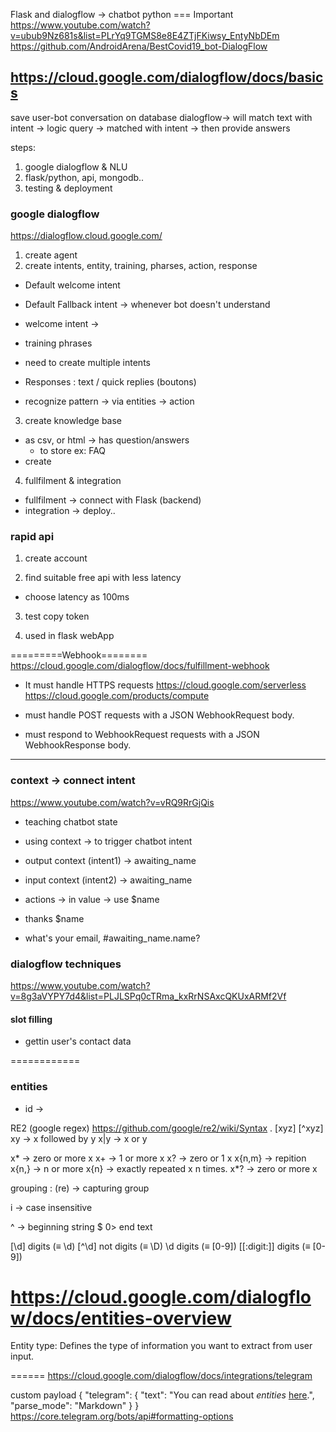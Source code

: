 Flask and dialogflow -> chatbot python
=== Important
https://www.youtube.com/watch?v=ubub9Nz681s&list=PLrYq9TGMS8e8E4ZTjFKiwsy_EntyNbDEm
https://github.com/AndroidArena/BestCovid19_bot-DialogFlow

https://cloud.google.com/dialogflow/docs/basics
---


save user-bot conversation on database
dialogflow-> will match text with intent -> logic
query -> matched with intent -> then provide answers

steps:
1. google dialogflow & NLU
2. flask/python, api, mongodb..
3. testing & deployment

### google dialogflow
https://dialogflow.cloud.google.com/

1. create agent
2. create intents, entity, training, pharses, action, response
- Default welcome intent
- Default Fallback intent -> whenever bot doesn't understand

- welcome intent ->
- training phrases
- need to create multiple intents

- Responses : text / quick replies (boutons)

- recognize pattern -> via entities -> action

3. create knowledge base
- as csv, or html -> has question/answers
  - to store ex: FAQ
- create


4. fullfilment & integration
- fullfilment -> connect with Flask (backend)
- integration -> deploy..


### rapid api
1. create account

2. find suitable free api with less latency
- choose latency as 100ms

3. test copy token

4. used in flask webApp


=========Webhook========
https://cloud.google.com/dialogflow/docs/fulfillment-webhook
- It must handle HTTPS requests
https://cloud.google.com/serverless
https://cloud.google.com/products/compute

- must handle POST requests with a JSON WebhookRequest body.
- must respond to WebhookRequest requests with a JSON WebhookResponse body.

-----------
### context -> connect intent
https://www.youtube.com/watch?v=vRQ9RrGjQis
- teaching chatbot state
- using context -> to trigger chatbot intent

- output context (intent1) -> awaiting_name
- input context (intent2) -> awaiting_name
- actions -> in value -> use $name
- thanks $name

- what's your email, #awaiting_name.name?

### dialogflow techniques
https://www.youtube.com/watch?v=8g3aVYPY7d4&list=PLJLSPq0cTRma_kxRrNSAxcQKUxARMf2Vf

#### slot filling

- gettin user's contact data


============
### entities

- id ->

RE2 (google regex)
https://github.com/google/re2/wiki/Syntax
.
[xyz]
[^xyz]
xy -> x followed by y
x|y -> x or y

x* -> zero or more x
x+ -> 1 or more x
x? -> zero or 1 x
x{n,m} -> repition
x{n,} -> n or more
x{n} -> exactly repeated x n times.
x*? -> zero or more x

grouping :
(re) -> capturing group

i -> case insensitive

^ -> beginning string
$ 0> end text


[\d]	digits (≡ \d)
[^\d]	not digits (≡ \D)
\d	digits (≡ [0-9])
[[:digit:]]	digits (≡ [0-9])




https://cloud.google.com/dialogflow/docs/entities-overview
===
Entity type: Defines the type of information you want to extract from user input.







======
https://cloud.google.com/dialogflow/docs/integrations/telegram

custom payload
{
  "telegram": {
    "text": "You can read about *entities* [here](/docs/concept-entities).",
    "parse_mode": "Markdown"
  }
}
https://core.telegram.org/bots/api#formatting-options
